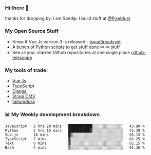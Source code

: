 ### Hi there 👋

thanks for dropping by.
I am Sandip. I build stuff at [@Pixeldust](github.com/pixeldust-in/)

###  **My Open Source Stuff**

 - Know if Vue Js version 3 is released -  [isvue3readyyet](https://github.com/sandiprb/isvue3readyyet)
 - A bunch of Python scripts to get stuff done 💤 💤 [stuff](https://github.com/sandiprb/stuff)
 - See all your starred Github repositories at one single place [github-telescope](https://github.com/sandiprb/github-telescope)



###  **My tools of trade:**
 - [Vue Js](https://github.com/vuejs/vue/)
 - [TypeScript](https://github.com/microsoft/TypeScript)
 - [Django](github.com/django/django)
 - [Strapi CMS](github.com/strapi/strapi)
 - [tailwindcss](https://github.com/tailwindlabs/tailwindcss)


###  📊 **My Weekly development breakdown**
<!--START_SECTION:waka-->

```text
JavaScript   2 hrs 20 mins   ███████████░░░░░░░░░░░░░░   43.90 %
Python       2 hrs 15 mins   ██████████▓░░░░░░░░░░░░░░   42.38 %
Vue.js       16 mins         █▒░░░░░░░░░░░░░░░░░░░░░░░   05.15 %
TypeScript   7 mins          ▓░░░░░░░░░░░░░░░░░░░░░░░░   02.25 %
Text         6 mins          ▓░░░░░░░░░░░░░░░░░░░░░░░░   02.15 %
Bash         4 mins          ▒░░░░░░░░░░░░░░░░░░░░░░░░   01.36 %
```

<!--END_SECTION:waka-->
